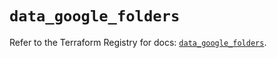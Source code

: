 # `data_google_folders`

Refer to the Terraform Registry for docs: [`data_google_folders`](https://registry.terraform.io/providers/hashicorp/google/6.18.0/docs/data-sources/folders).
